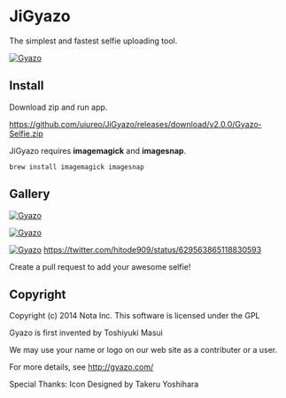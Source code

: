# JiGyazo
The simplest and fastest selfie uploading tool.

[![Gyazo](https://i.gyazo.com/ddfc83c16c92f66a48529c80090803b5.png)](https://gyazo.com/ddfc83c16c92f66a48529c80090803b5)

## Install
Download zip and run app.

https://github.com/uiureo/JiGyazo/releases/download/v2.0.0/Gyazo-Selfie.zip

JiGyazo requires **imagemagick** and **imagesnap**.

```
brew install imagemagick imagesnap
```

## Gallery
[![Gyazo](https://i.gyazo.com/e9b0258c160410c4145903a43dcf917b.png)](https://gyazo.com/e9b0258c160410c4145903a43dcf917b)

[![Gyazo](https://i.gyazo.com/3939b7408168c83997253ed4d74b0020.png)](https://gyazo.com/3939b7408168c83997253ed4d74b0020)

[![Gyazo](https://i.gyazo.com/14949cc6bb77629cc9ce3d090c98e509.png)](https://gyazo.com/14949cc6bb77629cc9ce3d090c98e509)
https://twitter.com/hitode909/status/629563865118830593

Create a pull request to add your awesome selfie!

## Copyright

Copyright (c) 2014 Nota Inc.
This software is licensed under the GPL

Gyazo is first invented by Toshiyuki Masui

We may use your name or logo on our web site as
a contributer or a user.

For more details, see
http://gyazo.com/

Special Thanks:
Icon Designed by Takeru Yoshihara

